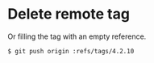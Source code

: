 # Delete remote tag

Or filling the tag with an empty reference.

```
$ git push origin :refs/tags/4.2.10
```
